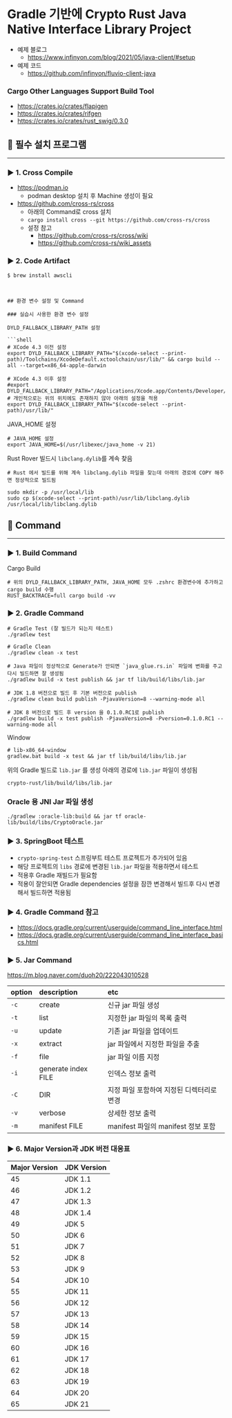 # Gradle 기반에 Crypto Rust Java Native Interface Library Project

- 예제 블로그
  - https://www.infinyon.com/blog/2021/05/java-client/#setup
- 예제 코드
  - https://github.com/infinyon/fluvio-client-java

### Cargo Other Languages Support Build Tool

- https://crates.io/crates/flapigen
- https://crates.io/crates/rifgen
- https://crates.io/crates/rust_swig/0.3.0


## 🚦 필수 설치 프로그램

---

### ► 1. Cross Compile
  - https://podman.io
    - podman desktop 설치 후 Machine 생성이 필요
  - https://github.com/cross-rs/cross
    - 아래의 Command로 cross 설치 
    - `cargo install cross --git https://github.com/cross-rs/cross`
    - 설정 참고
      - https://github.com/cross-rs/cross/wiki
      - https://github.com/cross-rs/wiki_assets

### ► 2. Code Artifact

```shell
$ brew install awscli
```


```shell


## 환경 변수 설정 및 Command

### 실습시 사용한 환경 변수 설정

DYLD_FALLBACK_LIBRARY_PATH 설정

```shell
# XCode 4.3 이전 설정 
export DYLD_FALLBACK_LIBRARY_PATH="$(xcode-select --print-path)/Toolchains/XcodeDefault.xctoolchain/usr/lib/" && cargo build --all --target=x86_64-apple-darwin

# XCode 4.3 이후 설정
#export DYLD_FALLBACK_LIBRARY_PATH="/Applications/Xcode.app/Contents/Developer/Toolchains/XcodeDefault.xctoolchain/usr/lib/"
# 개인적으로는 위의 위치에도 존재하지 않아 아래의 설정을 적용
export DYLD_FALLBACK_LIBRARY_PATH="$(xcode-select --print-path)/usr/lib/"
```

JAVA_HOME 설정

```shell
# JAVA_HOME 설정
export JAVA_HOME=$(/usr/libexec/java_home -v 21)
```

Rust Rover 빌드시 `libclang.dylib`를 계속 찾음

```shell
# Rust 에서 빌드를 위해 계속 libclang.dylib 파일을 찾는데 아래의 경로에 COPY 해주면 정상적으로 빌드됨

sudo mkdir -p /usr/local/lib 
sudo cp $(xcode-select --print-path)/usr/lib/libclang.dylib /usr/local/lib/libclang.dylib
```

## 🚦 Command

---

### ► 1. Build Command

Cargo Build

```shell
# 위의 DYLD_FALLBACK_LIBRARY_PATH, JAVA_HOME 모두 .zshrc 환경변수에 추가하고 cargo build 수행
RUST_BACKTRACE=full cargo build -vv
```

### ► 2. Gradle Command

```shell
# Gradle Test (잘 빌드가 되는지 테스트)
./gradlew test

# Gradle Clean
./gradlew clean -x test

# Java 파일이 정상적으로 Generate가 안되면 `java_glue.rs.in` 파일에 변화를 주고 다시 빌드하면 잘 생성됨
./gradlew build -x test publish && jar tf lib/build/libs/lib.jar

# JDK 1.8 버전으로 빌드 후 기본 버전으로 publish
./gradlew clean build publish -PjavaVersion=8 --warning-mode all

# JDK 8 버전으로 빌드 후 version 을 0.1.0.RC1로 publish
./gradlew build -x test publish -PjavaVersion=8 -Pversion=0.1.0.RC1 --warning-mode all
```

Window 

```shell
# lib-x86_64-window
gradlew.bat build -x test && jar tf lib/build/libs/lib.jar
```

위의 Gradle 빌드로 `lib.jar` 를 생성 아래의 경로에 `lib.jar` 파일이 생성됨

`crypto-rust/lib/build/libs/lib.jar`

### Oracle 용 JNI Jar 파일 생성

```shell
./gradlew :oracle-lib:build && jar tf oracle-lib/build/libs/CryptoOracle.jar
```


### ► 3. SpringBoot 테스트

- `crypto-spring-test` 스프링부트 테스트 프로젝트가 추가되어 있음
- 해당 프로젝트의 `libs` 경로에 변경된 `lib.jar` 파일을 적용하면서 테스트
- 적용후 Gradle 재빌드가 필요함 
- 적용이 잘안되면 Gradle dependencies 설정을 잠깐 변경해서 빌드후 다시 변경해서 빌드하면 적용됨


### ► 4. Gradle Command 참고

- https://docs.gradle.org/current/userguide/command_line_interface.html
- https://docs.gradle.org/current/userguide/command_line_interface_basics.html

### ► 5. Jar Command

https://m.blog.naver.com/duoh20/222043010528

| option | description         | etc                                       |
| :----- | :------------------ | :---------------------------------------- |
| `-c`     | create              | 신규 jar 파일 생성                        |
| `-t`     | list                | 지정한 jar 파일의 목록 출력               |
| `-u`     | update              | 기존 jar 파일을 업데이트                  |
| `-x`     | extract             | jar 파일에서 지정한 파일을 추출           |
| `-f`     | file                | jar 파일 이름 지정                        |
| `-i`     | generate index FILE | 인덱스 정보 출력                          |
| `-C`     | DIR                 | 지정 파일 포함하여 지정된 디렉터리로 변경 |
| `-v`     | verbose             | 상세한 정보 출력                          |
| `-m`     | manifest FILE       | manifest 파일의 manifest 정보 포함        |

### ► 6. Major Version과 JDK 버전 대응표

| **Major Version** | **JDK Version** |
|------------------|---------------|
| 45 | JDK 1.1 |
| 46 | JDK 1.2 |
| 47 | JDK 1.3 |
| 48 | JDK 1.4 |
| 49 | JDK 5 |
| 50 | JDK 6 |
| 51 | JDK 7 |
| 52 | JDK 8 |
| 53 | JDK 9 |
| 54 | JDK 10 |
| 55 | JDK 11 |
| 56 | JDK 12 |
| 57 | JDK 13 |
| 58 | JDK 14 |
| 59 | JDK 15 |
| 60 | JDK 16 |
| 61 | JDK 17 |
| 62 | JDK 18 |
| 63 | JDK 19 |
| 64 | JDK 20 |
| 65 | JDK 21 |